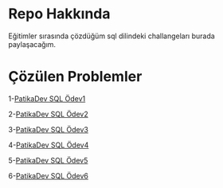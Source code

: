 # Repo Hakkında 
Eğitimler sırasında çözdüğüm sql dilindeki challangeları burada paylaşacağım.

# Çözülen Problemler

1-[PatikaDev SQL Ödev1](https://app.patika.dev/courses/sql/Odev1)

2-[PatikaDev SQL Ödev2](https://app.patika.dev/courses/sql/Odev2)

3-[PatikaDev SQL Ödev3](https://app.patika.dev/courses/sql/Odev3)

4-[PatikaDev SQL Ödev4](https://app.patika.dev/courses/sql/Odev4)

5-[PatikaDev SQL Ödev5](https://app.patika.dev/courses/sql/Odev5)

6-[PatikaDev SQL Ödev6](https://app.patika.dev/courses/sql/Odev6)